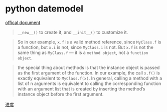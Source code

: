 # python datemodel

[offical document](https://docs.python.org/3/reference/datamodel.html)

> `__new__()` to create it, and `__init__()` to customize it.

> So in our example, `x.f` is a valid method reference, since `MyClass.f` is a function, but `x.i` is not, since `MyClass.i` is not. But `x.f` is not the same thing as `MyClass.f` — it is a `method object`, not a `function object`.

> the special thing about methods is that the instance object is passed as the first argument of the function. In our example, the call `x.f()` is exactly equivalent to `MyClass.f(x)`. In general, calling a method with a list of n arguments is equivalent to calling the corresponding function with an argument list that is created by inserting the method’s instance object before the first argument.

[进度](https://docs.python.org/3/reference/datamodel.html#customizing-attribute-access)

